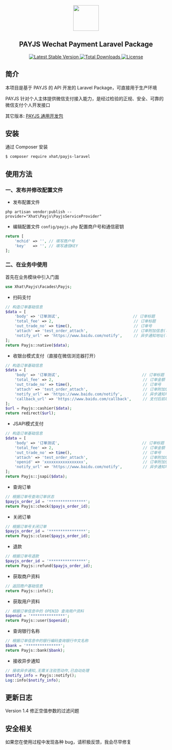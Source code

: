 <p align="center">
    <img src="https://payjs.cn/static/images/logo.png" width=80 />
</p>
<h2 align="center">PAYJS Wechat Payment Laravel Package</h2>
<p align="center">
  
   <a href="https://packagist.org/packages/xhat/payjs-laravel">
      <img src="https://poser.pugx.org/xhat/payjs-laravel/v/stable.png" alt="Latest Stable Version">
  </a> 
  
  <a href="https://packagist.org/packages/xhat/payjs-laravel">
      <img src="https://poser.pugx.org/xhat/payjs-laravel/downloads.png" alt="Total Downloads">
  </a> 
  
  <a href="https://packagist.org/packages/xhat/payjs-laravel">
    <img src="https://poser.pugx.org/xhat/payjs-laravel/license.png" alt="License">
  </a>
</p>

## 简介
本项目是基于 PAYJS 的 API 开发的 Laravel Package，可直接用于生产环境

PAYJS 针对个人主体提供微信支付接入能力，是经过检验的正规、安全、可靠的微信支付个人开发接口

其它版本: [PAYJS 通用开发包](https://github.com/xhat/payjs)


## 安装

通过 Composer 安装

```bash
$ composer require xhat/payjs-laravel
```

## 使用方法

### 一、发布并修改配置文件

- 发布配置文件
```shell
php artisan vendor:publish --provider="Xhat\Payjs\PayjsServiceProvider"
```
- 编辑配置文件 `config/payjs.php` 配置商户号和通信密钥
```php
return [
    'mchid' => '', // 填写商户号
    'key'   => '', // 填写通信KEY
];
```

### 二、在业务中使用

首先在业务模块中引入门面

```php
use Xhat\Payjs\Facades\Payjs;
```

- 扫码支付

```php
// 构造订单基础信息
$data = [
    'body' => '订单测试',                                // 订单标题
    'total_fee' => 2,                                   // 订单标题
    'out_trade_no' => time(),                           // 订单号
    'attach' => 'test_order_attach',                    // 订单附加信息(可选参数)
    'notify_url' => 'https://www.baidu.com/notify',     // 异步通知地址(可选参数)
];
return Payjs::native($data);
```

- 收银台模式支付（直接在微信浏览器打开）

```php
// 构造订单基础信息
$data = [
    'body' => '订单测试',                                    // 订单标题
    'total_fee' => 2,                                       // 订单金额
    'out_trade_no' => time(),                               // 订单号
    'attach' => 'test_order_attach',                        // 订单附加信息(可选参数)
    'notify_url' => 'https://www.baidu.com/notify',         // 异步通知地址(可选参数)
    'callback_url' => 'https://www.baidu.com/callback',     // 支付后前端跳转地址(可选参数)
];
$url = Payjs::cashier($data);
return redirect($url);
```

- JSAPI模式支付

```php
// 构造订单基础信息
$data = [
    'body' => '订单测试',                                    // 订单标题
    'total_fee' => 2,                                       // 订单金额
    'out_trade_no' => time(),                               // 订单号
    'attach' => 'test_order_attach',                        // 订单附加信息(可选参数)
    'openid' => 'xxxxxxxxxxxxxxxxx',                        // 订单附加信息(可选参数)
    'notify_url' => 'https://www.baidu.com/notify',         // 异步通知地址(可选参数)
];
return Payjs::jsapi($data);
```

- 查询订单

```php
// 根据订单号查询订单状态
$payjs_order_id = '****************';
return Payjs::check($payjs_order_id);
```

- 关闭订单

```php
// 根据订单号关闭订单
$payjs_order_id = '****************';
return Payjs::close($payjs_order_id);
```

- 退款

```php
// 根据订单号退款
$payjs_order_id = '****************';
return Payjs::refund($payjs_order_id);
```

- 获取商户资料


```php
// 返回商户基础信息
return Payjs::info();
```

- 获取用户资料

```php
// 根据订单信息中的 OPENID 查询用户资料
$openid = '***************';
return Payjs::user($openid);
```

- 查询银行名称

```php
// 根据订单信息中的银行编码查询银行中文名称
$bank = '***************';
return Payjs::bank($bank);
```

- 接收异步通知

```php
// 接收异步通知,无需关注验签动作,已自动处理
$notify_info = Payjs::notify();
Log::info($notify_info);
```

## 更新日志
Version 1.4
修正空值参数的过滤问题

## 安全相关
如果您在使用过程中发现各种 bug，请积极反馈，我会尽早修复


